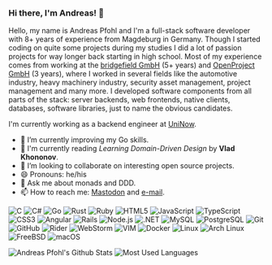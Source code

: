 ### Hi there, I'm Andreas! 👋

Hello, my name is Andreas Pfohl and I'm a full-stack software developer with 8+ years of experience from Magdeburg in Germany. Though I started coding on quite some projects during my studies I did a lot of passion projects for way longer back starting in high school. Most of my experience comes from working at the [bridgefield GmbH](https://bridgefield.de/) (5+ years) and [OpenProject GmbH](https://openproject.com/) (3 years), where I worked in several fields like the automotive industry, heavy machinery industry, security asset management, project management and many more. I developed software components from all parts of the stack: server backends, web frontends, native clients, databases, software libraries, just to name the obvious candidates.

I'm currently working as a backend engineer at [UniNow](https://uninow.de/).

- 🔭 I’m currently improving my Go skills.
- 📖 I'm currently reading *Learning Domain-Driven Design* by **Vlad Khononov**.
- 👯 I’m looking to collaborate on interesting open source projects.
- 😄 Pronouns: he/his
- 💬 Ask me about monads and DDD.
- 📫 How to reach me: [Mastodon](https://chaos.social/@apfohl) and [e-mail](mailto:mail@apfohl.com).

![C](https://img.shields.io/badge/-C-black?logo=c&style=social)
![C#](https://img.shields.io/badge/-C%23-black?logo=dotnet&style=social)
![Go](https://img.shields.io/badge/-Go-black?logo=go&style=social)
![Rust](https://img.shields.io/badge/-Rust-black?logo=rust&style=social)
![Ruby](https://img.shields.io/badge/-Ruby-black?logo=Ruby&style=social)
![HTML5](https://img.shields.io/badge/-HTML5-black?logo=html5&style=social)
![JavaScript](https://img.shields.io/badge/-JavaScript-black?logo=javascript&style=social)
![TypeScript](https://img.shields.io/badge/-TypeScript-black?logo=typescript&style=social)
![CSS3](https://img.shields.io/badge/-CSS3-black?logo=css3&style=social)
![Angular](https://img.shields.io/badge/-Angular-black?logo=angular&style=social)
![Rails](https://img.shields.io/badge/-Rails-black?logo=Ruby%20on%20Rails&style=social)
![Node.js](https://img.shields.io/badge/-Node.js-black?logo=Node.js&style=social)
![.NET](https://img.shields.io/badge/-.NET-black?logo=dotnet&style=social)
![MySQL](https://img.shields.io/badge/-MySQL-black?logo=mysql&style=social)
![PostgreSQL](https://img.shields.io/badge/-PostgreSQL-black?logo=postgresql&style=social)
![Git](https://img.shields.io/badge/-Git-black?logo=git&style=social)
![GitHub](https://img.shields.io/badge/-GitHub-black?logo=github&style=social)
![Rider](https://img.shields.io/badge/-Rider-black?logo=rider&style=social)
![WebStorm](https://img.shields.io/badge/-WebStorm-black?logo=WebStorm&style=social)
![VIM](https://img.shields.io/badge/-VIM-black?logo=vim&style=social)
![Docker](https://img.shields.io/badge/-Docker-black?logo=docker&style=social)
![Linux](https://img.shields.io/badge/-Linux-black?logo=Linux&style=social)
![Arch Linux](https://img.shields.io/badge/-Arch%20Linux-black?logo=Arch%20Linux&style=social)
![FreeBSD](https://img.shields.io/badge/-FreeBSD-black?logo=freebsd&style=social)
![macOS](https://img.shields.io/badge/-macOS-black?logo=apple&style=social)

![Andreas Pfohl's Github Stats](https://github-readme-stats.vercel.app/api?username=apfohl&count_private=true&show_icons=true&include_all_commits=true)
![Most Used Languages](https://github-readme-stats.vercel.app/api/top-langs/?username=apfohl&layout=compact)

